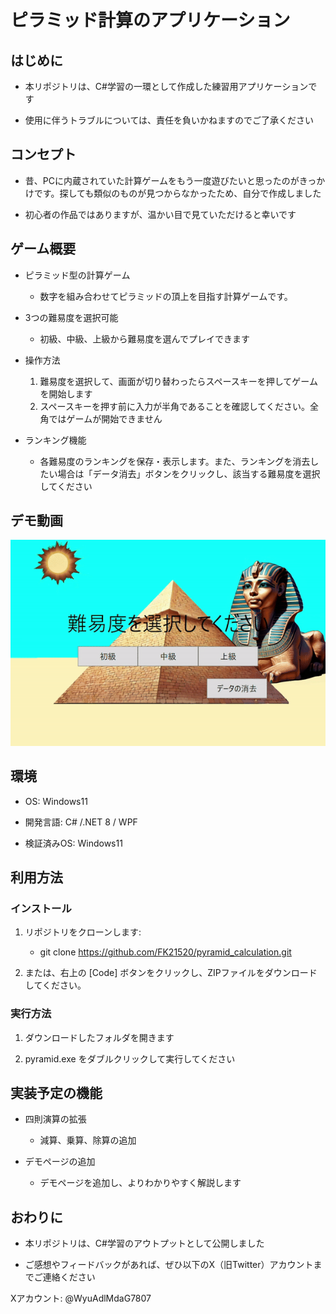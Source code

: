 # **ピラミッド計算のアプリケーション**

## **はじめに**

- 本リポジトリは、C#学習の一環として作成した練習用アプリケーションです

- 使用に伴うトラブルについては、責任を負いかねますのでご了承ください

## **コンセプト**
- 昔、PCに内蔵されていた計算ゲームをもう一度遊びたいと思ったのがきっかけです。探しても類似のものが見つからなかったため、自分で作成しました

- 初心者の作品ではありますが、温かい目で見ていただけると幸いです

## **ゲーム概要**

- ピラミッド型の計算ゲーム
    - 数字を組み合わせてピラミッドの頂上を目指す計算ゲームです。

- 3つの難易度を選択可能
    - 初級、中級、上級から難易度を選んでプレイできます

- 操作方法
    1. 難易度を選択して、画面が切り替わったらスペースキーを押してゲームを開始します
    2. スペースキーを押す前に入力が半角であることを確認してください。全角ではゲームが開始できません

- ランキング機能
    - 各難易度のランキングを保存・表示します。また、ランキングを消去したい場合は「データ消去」ボタンをクリックし、該当する難易度を選択してください

## **デモ動画**
![デモ動画](image/demo_video.gif)

## **環境**

- OS: Windows11

- 開発言語: C# /.NET 8 / WPF

- 検証済みOS: Windows11

## **利用方法**

### **インストール**

1. リポジトリをクローンします:
    - git clone https://github.com/FK21520/pyramid_calculation.git

2. または、右上の [Code] ボタンをクリックし、ZIPファイルをダウンロードしてください。

### **実行方法**

1. ダウンロードしたフォルダを開きます

2. pyramid.exe をダブルクリックして実行してください

## **実装予定の機能**

- 四則演算の拡張
    - 減算、乗算、除算の追加

- デモページの追加
    - デモページを追加し、よりわかりやすく解説します

## **おわりに**

- 本リポジトリは、C#学習のアウトプットとして公開しました

- ご感想やフィードバックがあれば、ぜひ以下のX（旧Twitter）アカウントまでご連絡ください

Xアカウント: @WyuAdlMdaG7807